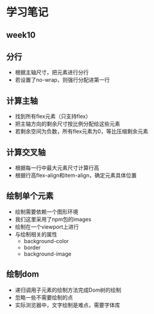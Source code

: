 # 学习笔记
## week10

## 分行
* 根据主轴尺寸，把元素进行分行
* 若设置了no-wrap，则强行分配进第一行

## 计算主轴
* 找到所有flex元素（只支持flex）
* 把主轴方向的剩余尺寸按比例分配给这些元素
* 若剩余空间为负数，所有flex元素为0，等比压缩剩余元素

## 计算交叉轴
* 根据每一行中最大元素尺寸计算行高
* 根据行高flex-align和item-align，确定元素具体位置

## 绘制单个元素
* 绘制需要依赖一个图形环境
* 我们这里采用了npm包的images
* 绘制在一个viewport上进行
* 与绘制相关的属性
    * background-color
    * border
    * background-image


## 绘制dom
* 递归调用子元素的绘制方法完成Dom树的绘制
* 忽略一些不需要绘制的点
* 实际浏览器中，文字绘制是难点，需要字体库
